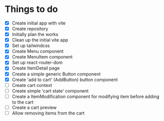 # Things to do
- [x] Create initial app with vite
- [x] Create repository
- [x] Initially plan the works
- [x] Clean up the initial vite app
- [x] Set up tailwindcss
- [x] Create Menu component
- [x] Create MenuItem component
- [x] Set up react-router-dom
- [x] Create ItemDetail page
- [x] Create a simple generic Button component
- [x] Create 'add to cart' (AddButton) button component
- [ ] Create cart context
- [ ] Create simple 'cart state' component
- [ ] Create a ItemModification component for modifying item before
      adding to the cart
- [ ] Create a cart preview
- [ ] Allow removing items from the cart
